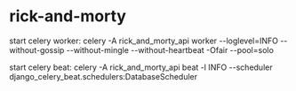 ﻿# rick-and-morty

start celery worker: celery -A rick_and_morty_api worker --loglevel=INFO --without-gossip --without-mingle --without-heartbeat -Ofair --pool=solo

start celery beat: celery -A rick_and_morty_api beat -l INFO --scheduler django_celery_beat.schedulers:DatabaseScheduler
